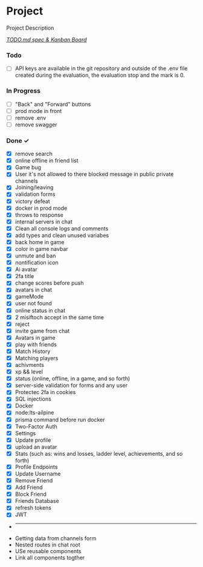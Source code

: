 # Project

Project Description

<em>[TODO.md spec & Kanban Board](https://bit.ly/3fCwKfM)</em>

### Todo

- [ ] API keys are available in the git repository and outside of the .env file created during the evaluation, the evaluation stop and the mark is 0.  

### In Progress

- [ ] "Back" and "Forward" buttons  
- [ ] prod mode in front  
- [ ] remove .env  
- [ ] remove swagger  

### Done ✓

- [x] remove search  
- [x] online offline in friend list  
- [x] Game bug  
- [x] User it's not allowed to there blocked message in public private channels  
- [x] Joining/leaving  
- [x] validation forms  
- [x] victory defeat  
- [x] docker in prod mode  
- [x] throws to response  
- [x] internal servers in chat  
- [x] Clean all console logs and comments  
- [x] add types and clean unused variabes  
- [x] back home in game  
- [x] color in game navbar  
- [x] unmute and ban  
- [x] nontification icon  
- [x] Ai avatar  
- [x] 2fa title  
- [x] change scores before push  
- [x] avatars in chat  
- [x] gameMode  
- [x] user not found  
- [x] online status in chat  
- [x] 2 misiftoch accept in the same time  
- [x] reject  
- [x] invite game from chat  
- [x] Avatars in game  
- [x] play with friends  
- [x] Match History  
- [x] Matching players  
- [x] achivments  
- [x] xp && level  
- [x] status (online, offline, in a game, and so forth)  
- [x] server-side validation for forms and any user  
- [x] Protectec 2fa in cookies  
- [x] SQL injections  
- [x] Docker  
- [x] node:lts-ailpine  
- [x] prisma command before run docker  
- [x] Two-Factor Auth  
- [x] Settings  
- [x] Update profile  
- [x] upload an avatar  
- [x] Stats (such as: wins and losses, ladder level, achievements, and so forth)  
- [x] Profile Endpoints  
- [x] Update Username  
- [x] Remove Friend  
- [x] Add Friend  
- [x] Block Friend  
- [x] Friends Database  
- [x] refresh tokens  
- [x] JWT  
- ___________________________________________  
- Getting data from channels form  
- Nested routes in chat root  
- USe reusable components  
- Link all components togther  

